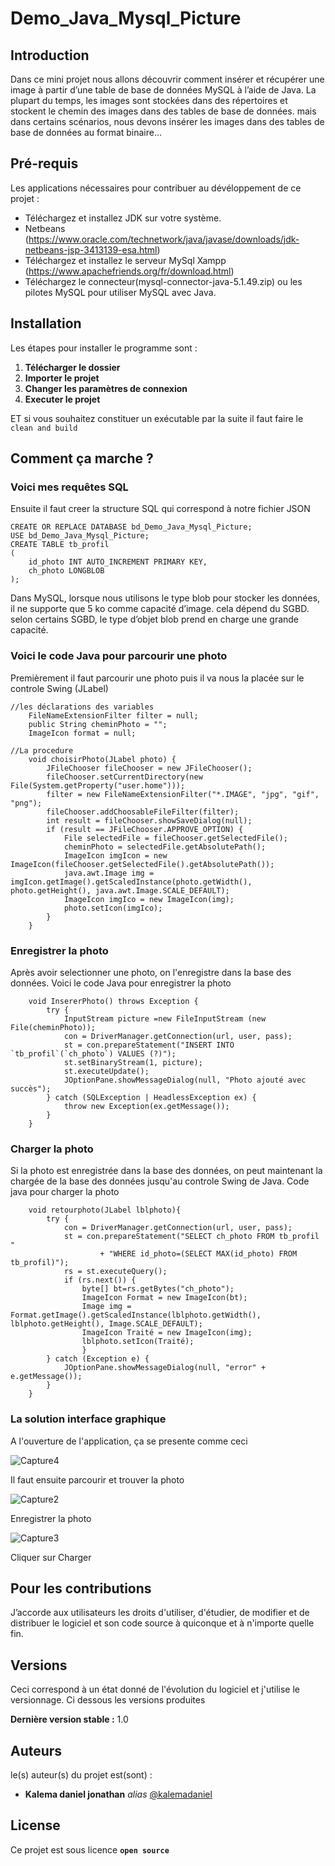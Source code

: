 # Demo_Java_Mysql_Picture
## Introduction 

Dans ce mini projet nous allons découvrir comment insérer et récupérer une image à partir d’une table de base de données MySQL à l’aide de Java. La plupart du temps, les images sont stockées dans des répertoires et stockent le chemin des images dans des tables de base de données. mais dans certains scénarios, nous devons insérer les images dans des tables de base de données au format binaire...

## Pré-requis

Les applications nécessaires pour contribuer au dévéloppement de ce projet :

- Téléchargez et installez JDK sur votre système.
- Netbeans (https://www.oracle.com/technetwork/java/javase/downloads/jdk-netbeans-jsp-3413139-esa.html)
- Téléchargez et installez le serveur MySql Xampp (https://www.apachefriends.org/fr/download.html)
- Téléchargez le connecteur(mysql-connector-java-5.1.49.zip) ou les pilotes MySQL pour utiliser MySQL avec Java.

## Installation

Les étapes pour installer le programme sont :

1. **Télécharger le dossier**
2. **Importer le projet**
3. **Changer les paramètres de connexion** 
4. **Executer le projet**

ET si vous souhaitez constituer un exécutable par la suite il faut faire le ``clean and build ``

## Comment ça marche ?


### Voici mes requêtes SQL 

Ensuite il faut creer la structure SQL qui correspond à notre fichier JSON

```
CREATE OR REPLACE DATABASE bd_Demo_Java_Mysql_Picture;
USE bd_Demo_Java_Mysql_Picture;
CREATE TABLE tb_profil 
(
    id_photo INT AUTO_INCREMENT PRIMARY KEY,
    ch_photo LONGBLOB
);

```
Dans MySQL, lorsque nous utilisons le type blob pour stocker les données, il ne supporte que 5 ko comme capacité d’image. cela dépend du SGBD. selon certains SGBD, le type d’objet blob prend en charge une grande capacité.

### Voici le code Java pour parcourir une photo

Premièrement il faut parcourir une photo puis il va nous la placée sur le controle Swing (JLabel)

```
//les déclarations des variables
    FileNameExtensionFilter filter = null;
    public String cheminPhoto = "";
    ImageIcon format = null;

//La procedure 
    void choisirPhoto(JLabel photo) {
        JFileChooser fileChooser = new JFileChooser();
        fileChooser.setCurrentDirectory(new File(System.getProperty("user.home")));
        filter = new FileNameExtensionFilter("*.IMAGE", "jpg", "gif", "png");
        fileChooser.addChoosableFileFilter(filter);
        int result = fileChooser.showSaveDialog(null);
        if (result == JFileChooser.APPROVE_OPTION) {
            File selectedFile = fileChooser.getSelectedFile();
            cheminPhoto = selectedFile.getAbsolutePath();
            ImageIcon imgIcon = new ImageIcon(fileChooser.getSelectedFile().getAbsolutePath());
            java.awt.Image img = imgIcon.getImage().getScaledInstance(photo.getWidth(), photo.getHeight(), java.awt.Image.SCALE_DEFAULT);
            ImageIcon imgIco = new ImageIcon(img);
            photo.setIcon(imgIco);
        }
    }

```

### Enregistrer la photo 

Après avoir selectionner une photo, on l'enregistre dans la base des données. Voici le code Java pour enregistrer la photo 

```
    void InsererPhoto() throws Exception {
        try {
            InputStream picture =new FileInputStream (new File(cheminPhoto));
            con = DriverManager.getConnection(url, user, pass);
            st = con.prepareStatement("INSERT INTO `tb_profil`(`ch_photo`) VALUES (?)");
            st.setBinaryStream(1, picture);
            st.executeUpdate();
            JOptionPane.showMessageDialog(null, "Photo ajouté avec succès");
        } catch (SQLException | HeadlessException ex) {
            throw new Exception(ex.getMessage());
        }
    }
```

### Charger la photo 

Si la photo est enregistrée dans la base des données, on peut maintenant la chargée de la base des données jusqu'au controle Swing de Java. Code java pour charger la photo

```
    void retourphoto(JLabel lblphoto){
        try {
            con = DriverManager.getConnection(url, user, pass);
            st = con.prepareStatement("SELECT ch_photo FROM tb_profil "
                    + "WHERE id_photo=(SELECT MAX(id_photo) FROM tb_profil)");
            rs = st.executeQuery();
            if (rs.next()) {
                byte[] bt=rs.getBytes("ch_photo");
                ImageIcon Format = new ImageIcon(bt);
                Image img = Format.getImage().getScaledInstance(lblphoto.getWidth(), lblphoto.getHeight(), Image.SCALE_DEFAULT);
                ImageIcon Traité = new ImageIcon(img);
                lblphoto.setIcon(Traité);
                }
        } catch (Exception e) {
            JOptionPane.showMessageDialog(null, "error" + e.getMessage());
        }
    }
```

### La solution interface graphique

A l'ouverture de l'application, ça se presente comme ceci

![Capture4](https://user-images.githubusercontent.com/51014164/158351501-c99f23f9-41a4-4d57-88e8-553811399058.JPG)

Il faut ensuite parcourir et trouver la photo

![Capture2](https://user-images.githubusercontent.com/51014164/158352025-6ea80ea8-248f-46cd-8f8e-d9012f5994b5.JPG)

Enregistrer la photo

![Capture3](https://user-images.githubusercontent.com/51014164/158352119-d7934bc8-1da0-4cb9-878f-dd1395fd15aa.JPG)


Cliquer sur Charger


## Pour les contributions

J’accorde aux utilisateurs les droits d'utiliser, d'étudier, de modifier et de distribuer le logiciel et son code source à quiconque et à n'importe quelle fin.

## Versions
Ceci correspond à un état donné de l'évolution du logiciel et j'utilise le versionnage. Ci dessous les versions produites

**Dernière version stable :** 1.0

## Auteurs
le(s) auteur(s) du projet est(sont) :
* **Kalema daniel jonathan** _alias_ [@kalemadaniel](https://github.com/kalemadaniel)

## License

Ce projet est sous licence **``open source``** 
